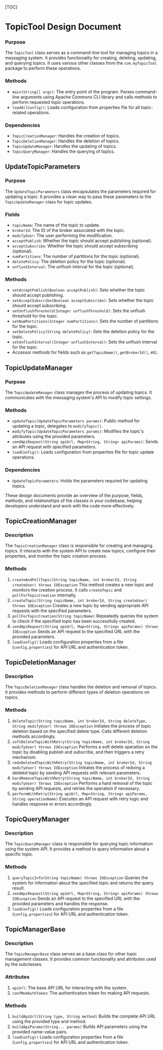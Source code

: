 [TOC]



# 													TopicTool Design Document

### Purpose

The `TopicTool` class serves as a command-line tool for managing topics in a messaging system. It provides functionality for creating, deleting, updating, and querying topics. It uses various other classes from the `com.myTopicTool` package to perform these operations.

### Methods

- `main(String[] args)`: The entry point of the program. Parses command-line arguments using Apache Commons CLI library and calls methods to perform requested topic operations.
- `loadAllConfig()`: Loads configuration from properties file for all topic-related operations.

### Dependencies

- `TopicCreationManager`: Handles the creation of topics.
- `TopicDeletionManager`: Handles the deletion of topics.
- `TopicUpdateManager`: Handles the updating of topics.
- `TopicQueryManager`: Handles the querying of topics.



## UpdateTopicParameters 

### Purpose

The `UpdateTopicParameters` class encapsulates the parameters required for updating a topic. It provides a clean way to pass these parameters to the `TopicUpdateManager` class for topic updates.

### Fields

- `topicName`: The name of the topic to update.
- `brokerId`: The ID of the broker associated with the topic.
- `modifyUser`: The user performing the modification.
- `acceptPublish`: Whether the topic should accept publishing (optional).
- `acceptSubscribe`: Whether the topic should accept subscribing (optional).
- `numPartitions`: The number of partitions for the topic (optional).
- `deletePolicy`: The deletion policy for the topic (optional).
- `unflushInterval`: The unflush interval for the topic (optional).

### Methods

- `setAcceptPublish(Boolean acceptPublish)`: Sets whether the topic should accept publishing.
- `setAcceptSubscribe(Boolean acceptSubscribe)`: Sets whether the topic should accept subscribing.
- `setUnflushThreshold(Integer unflushThreshold)`: Sets the unflush threshold for the topic.
- `setNumPartitions(Integer numPartitions)`: Sets the number of partitions for the topic.
- `setDeletePolicy(String deletePolicy)`: Sets the deletion policy for the topic.
- `setUnflushInterval(Integer unflushInterval)`: Sets the unflush interval for the topic.
- Accessor methods for fields such as `getTopicName()`, `getBrokerId()`, etc.



## TopicUpdateManager

### Purpose

The `TopicUpdateManager` class manages the process of updating topics. It communicates with the messaging system's API to modify topic settings.

### Methods

- `updateTopic(UpdateTopicParameters params)`: Public method for updating a topic, delegates to `modifyTopic()`.
- `modifyTopic(UpdateTopicParameters params)`: Modifies the topic's attributes using the provided parameters.
- `sendApiRequest(String apiUrl, Map<String, String> apiParams)`: Sends an API request with specified parameters.
- `loadConfig()`: Loads configuration from properties file for topic update operations.

### Dependencies

- `UpdateTopicParameters`: Holds the parameters required for updating topics.

These design documents provide an overview of the purpose, fields, methods, and relationships of the classes in your codebase, helping developers understand and work with the code more effectively.



## TopicCreationManager

### Description

 The `TopicCreationManager` class is responsible for creating and managing topics. It interacts with the system API to create new topics, configure their properties, and monitor the topic creation process.

### Methods

1. `createAndPollTopic(String topicName, int brokerId, String createUser) throws IOException`
   This method creates a new topic and monitors the creation process. It calls `createTopic` and `pollForTopicCreation` internally.
2. `createTopic(String topicName, int brokerId, String createUser) throws IOException`
   Creates a new topic by sending appropriate API requests with the specified parameters.
3. `pollForTopicCreation(String topicName)`
   Repeatedly queries the system to check if the specified topic has been successfully created.
4. `sendApiRequest(String apiUrl, Map<String, String> apiParams) throws IOException`
   Sends an API request to the specified URL with the provided parameters.
5. `loadConfig()`
   Loads configuration properties from a file (`config.properties`) for API URL and authentication token.



## TopicDeletionManager

### Description

 The `TopicDeletionManager` class handles the deletion and removal of topics. It provides methods to perform different types of deletion operations on topics.

### Methods

1. `deleteTopic(String topicName, int brokerId, String deleteType, String modifyUser) throws IOException`
   Initiates the process of topic deletion based on the specified delete type. Calls different deletion methods accordingly.
2. `softDeleteTopicWithRetry(String topicName, int brokerId, String modifyUser) throws IOException`
   Performs a soft delete operation on the topic by disabling publish and subscribe, and then triggers a retry mechanism.
3. `redoDeletedTopicWithRetry(String topicName, int brokerId, String modifyUser) throws IOException`
   Initiates the process of redoing a deleted topic by sending API requests with relevant parameters.
4. `hardRemoveTopicWithRetry(String topicName, int brokerId, String modifyUser) throws IOException`
   Performs a hard removal of the topic by sending API requests, and retries the operation if necessary.
5. `performWithRetry(String apiUrl, Map<String, String> apiParams, String operationName)`
   Executes an API request with retry logic and handles response or errors accordingly.



## TopicQueryManager

### Description

The `TopicQueryManager` class is responsible for querying topic information using the system API. It provides a method to query information about a specific topic.

### Methods

1. `queryTopicInfo(String topicName) throws IOException`
   Queries the system for information about the specified topic and returns the query result.
2. `sendApiRequest(String apiUrl, Map<String, String> apiParams) throws IOException`
   Sends an API request to the specified URL with the provided parameters and handles the response.
3. `loadConfig()`
   Loads configuration properties from a file (`config.properties`) for API URL and authentication token.



## TopicManagerBase

### Description

The `TopicManagerBase` class serves as a base class for other topic management classes. It provides common functionality and attributes used by the subclasses.

### Attributes

1. `apiUrl`: The base API URL for interacting with the system.
2. `confModAuthToken`: The authentication token for making API requests.

### Methods

1. `buildApiUrl(String type, String method)`
   Builds the complete API URL using the provided type and method.
2. `buildApiParams(String... params)`
   Builds API parameters using the provided name-value pairs.
3. `loadConfig()`
   Loads configuration properties from a file (`config.properties`) for API URL and authentication token.

